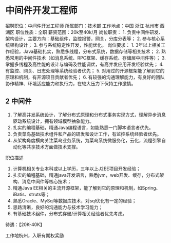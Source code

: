 # 中间件开发工程师

招聘职位：中间件开发工程师 所属部门：技术部 工作地点：中国 浙江 杭州市 西湖区 职位性质：全职 薪资范围：20k至40k/月 岗位职责： 1. 负责中间件研发、架构设计，主要方向：基础组件，监控报警，网关，分库分表等； 2. 参与核心系统架构设计； 3. 参与系统稳定性开发，性能优化。 岗位要求： 1. 3年以上相关工作经验，Java基础扎实，熟悉多线程，分布式系统，数据存储等相关技术； 2. 熟悉常用的中间件技术（如消息系统、RPC框架、缓存系统、存储层中间件等）； 3. 掌握多线程及高性能的设计与编码及性能调优，有高并发应用开发经验优先； 4. 有监控、网关、日志处理等系统经验者优先； 5. 对用过的开源框架能了解到它的原理和机制，有开源项目贡献者优先； 6. 有较强的沟通理解能力，有良好的团队协作精神、环境适应能力和执行力，在较大压力下保持工作激情。


## 2 中间件

1. 了解高并发系统设计，了解分布式原理和分布式事务实现方式，理解异步消息驱动系统设计，拥有领域模型抽象能力。
2. 扎实的编程基础，精通Java编程语言，如能熟悉一门脚本语言者优先。
3. 负责菜鸟基础技术组件和产品的研发和设计工作，有监控系统经验者优先。
4. 从架构角度横向关注菜鸟业务系统，为菜鸟系统微服务化，云化，流程引擎自动化等共享技术方面做技术支撑。

职位描述

1. 计算机相关专业本科或以上学历，三年以上J2EE项目开发经验；
2. 扎实的编程基础，精通java开发语言，熟悉jvm，web开发、缓存，分布式架构、消息中间件等核心技术；
3. 精通Java EE相关的主流开源框架，能了解到它的原理和机制，如Spring、iBatis、struts等；
4. 熟悉Oracle、MySql等数据库技术，对sql优化有一定的经验；
5. 思路清晰，良好的沟通能力与技术学习能力；
6. 有基础技术组件，分布式存储/计算相关经验者优先考虑。

待遇：【20K-40K】

工作地杭州，入职有期权奖励



